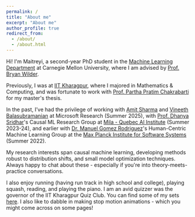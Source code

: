 ```yaml
---
permalink: /
title: "About me"
excerpt: "About me"
author_profile: true
redirect_from: 
  - /about/
  - /about.html
---
```


<!-- This is the front page of a website that is powered by the [academicpages template](https://github.com/academicpages/academicpages.github.io) and hosted on GitHub pages. [GitHub pages](https://pages.github.com) is a free service in which websites are built and hosted from code and data stored in a GitHub repository, automatically updating when a new commit is made to the respository. This template was forked from the [Minimal Mistakes Jekyll Theme](https://mmistakes.github.io/minimal-mistakes/) created by Michael Rose, and then extended to support the kinds of content that academics have: publications, talks, teaching, a portfolio, blog posts, and a dynamically-generated CV. You can fork [this repository](https://github.com/academicpages/academicpages.github.io) right now, modify the configuration and markdown files, add your own PDFs and other content, and have your own site for free, with no ads! An older version of this template powers my own personal website at [stuartgeiger.com](http://stuartgeiger.com), which uses [this Github repository](https://github.com/staeiou/staeiou.github.io). -->
<!-- 
About me. -->
<!-- ====== -->
Hi! I'm Maitreyi, a second-year PhD student in the [Machine Learning Department](https://www.ml.cmu.edu/) at Carnegie Mellon University, where I am advised by [Prof. Bryan Wilder](https://bryanwilder.github.io/). 

Previously, I was at [IIT Kharagpur](https://www.iitkgp.ac.in/), where I majored in Mathematics & Computing, and was fortunate to work with [Prof. Partha Pratim Chakrabarti](https://cse.iitkgp.ac.in/~ppchak/) for my master's thesis. 

In the past, I’ve had the privilege of working with [Amit Sharma](https://amitsharma.in/) and [Vineeth Balasubramanian](https://people.iith.ac.in/vineethnb/) at Microsoft Research (Summer 2025), with [Prof. Dhanya Sridhar](https://www.dsridhar.com/)'s Causal ML Research Group at [Mila - Quebec AI Institute](https://mila.quebec/en/) (Summer 2023-24), and earlier with [Dr. Manuel Gomez Rodriguez](https://people.mpi-sws.org/~manuelgr/)'s Human-Centric Machine Learning Group at the [Max Planck Institute for Software Systems](https://www.mpi-sws.org/) (Summer 2022).

My research interests span causal machine learning, developing methods robust to distribution shifts, and small model optimization techniques. Always happy to chat about these - especially if you're into theory-meets-practice conversations.

I also enjoy running (having run track in high school and college), playing squash, reading, and playing the piano. I am an avid quizzer was the governor of the IIT Kharagpur Quiz Club. You can find some of my sets [here](https://sites.google.com/view/maitreyiswaroop/quizzing). I also like to dabble in making stop motion animations - which you might come across on some pages!

